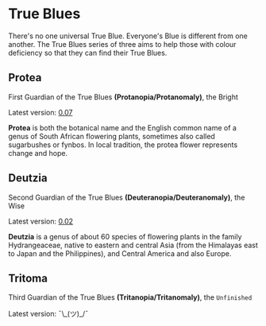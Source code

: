 # True Blues

There's no one universal True Blue.
Everyone's Blue is different from one another.
The True Blues series of three aims to help those with colour deficiency
so that they can find their True Blues.

## Protea

First Guardian of the True Blues **(Protanopia/Protanomaly)**, the Bright

Latest version: [0.07](../../data/palettes/protea/prot_0.07.gpl)

**Protea** is both the botanical name and the English common name of a genus of
South African flowering plants, sometimes also called sugarbushes or fynbos.
In local tradition, the protea flower represents change and hope.

## Deutzia

Second Guardian of the True Blues **(Deuteranopia/Deuteranomaly)**, the Wise

Latest version: [0.02](../../data/palettes/deutzia/deut_0.02.gpl)

**Deutzia** is a genus of about 60 species of flowering plants in the family
Hydrangeaceae, native to eastern and central Asia (from the Himalayas east to
Japan and the Philippines), and Central America and also Europe.

## Tritoma

Third Guardian of the True Blues **(Tritanopia/Tritanomaly)**, the `Unfinished`

Latest version: ¯\\\_(ツ)\_/¯
